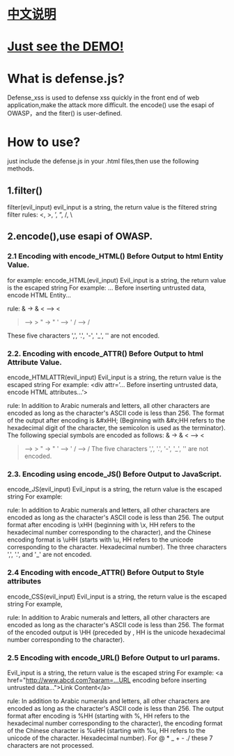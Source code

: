 [中文说明](https://github.com/pakecalvs/defense_xss/wiki/defense.js%E4%B8%AD%E6%96%87%E8%AF%B4%E6%98%8E)
=====
[Just see the DEMO!](https://github.com/pakecalvs/defense_xss/blob/master/DEMO.html)
=====
What is defense.js?
=====

Defense_xss is used to defense xss quickly in the front end of web application,make the attack more difficult.
the encode() use the esapi of OWASP，and the fiter() is user-defined.


How to use?
=====
just include the defense.js in your .html files,then use the following methods. 

1.filter()
-----
filter(evil_input)
evil_input is a string, the return value is the filtered string
filter rules:
<, >, ’, ”, /, \


2.encode(),use esapi of OWASP.
-----
### 2.1 Encoding with encode_HTML() Before Output to html Entity Value.

for example:
 encode_HTML(evil_input)
 Evil_input is a string, the return value is the escaped string
 For example: <body>... Before inserting untrusted data, encode HTML Entity...</body>
 
rule:
& -> &amp;
< –> &lt;
> –> &gt;
" -> &quot;
' –> &#x27;
/ –> &#x2f;

These five characters ',', '.', '-', '_', '' are not encoded.


### 2.2. Encoding with encode_ATTR() Before Output to html Attribute Value.
 encode_HTMLATTR(evil_input)
 Evil_input is a string, the return value is the escaped string
For example: <div attr=’... Before inserting untrusted data, encode HTML attributes...’></div>

rule:
In addition to Arabic numerals and letters, all other characters are encoded as long as the character's ASCII code is less than 256. The format of the output after encoding is &#xHH; (Beginning with &#x;HH refers to the hexadecimal digit of the character, the semicolon is used as the terminator). The following special symbols are encoded as follows:
& -> &amp;
< –> &lt;
> –> &gt;
" -> &quot;
' –> &#x27;
/ –> &#x2f;
The five characters ',', '.', '-', '_', '' are not encoded.


### 2.3. Encoding using encode_JS() Before Output to JavaScript.
 encode_JS(evil_input)
 Evil_input is a string, the return value is the escaped string
For example: <script>x = "...encode JavaScript before inserting untrusted data..."</script>

rule:
In addition to Arabic numerals and letters, all other characters are encoded as long as the character's ASCII code is less than 256. The output format after encoding is \xHH (beginning with \x, HH refers to the hexadecimal number corresponding to the character), and the Chinese encoding format is \uHH (starts with \u, HH refers to the unicode corresponding to the character. Hexadecimal number).
The three characters ',', '.', and '_' are not encoded.


### 2.4 Encoding with encode_ATTR() Before Output to Style attributes
 encode_CSS(evil_input)
 Evil_input is a string, the return value is the escaped string
 For example, <style>selector {property: ...insert untrusted data before CSS encoding...}</style>

rule:
In addition to Arabic numerals and letters, all other characters are encoded as long as the character's ASCII code is less than 256. The format of the encoded output is \HH (preceded by \, HH is the unicode hexadecimal number corresponding to the character).


### 2.5 Encoding with encode_URL() Before Output to url params.
 Evil_input is a string, the return value is the escaped string
 For example: \<a href="http://www.abcd.com?param=...URL encoding before inserting untrusted data...">Link Content<\/a>

rule:
In addition to Arabic numerals and letters, all other characters are encoded as long as the character's ASCII code is less than 256. The output format after encoding is %HH (starting with %, HH refers to the hexadecimal number corresponding to the character), the encoding format of the Chinese character is %uHH (starting with %u, HH refers to the unicode of the character. Hexadecimal number).
For @ * _ + - ./ these 7 characters are not processed.
